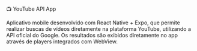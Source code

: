 📺 YouTube API App

Aplicativo mobile desenvolvido com React Native + Expo, que permite realizar buscas de vídeos diretamente na plataforma YouTube, utilizando a API oficial do Google. Os resultados são exibidos diretamente no app através de players integrados com WebView.
